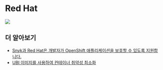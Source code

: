 # Red Hat

![](https://partner-workshop-assets.s3.us-east-2.amazonaws.com/rted-hat-1-2048x434.png)

## 더 알아보기

* [Snyk과 Red Hat은 개발자가 OpenShift 애플리케이션을 보호할 수 있도록 지원합니다.](https://snyk.io/blog/snyk-red-hat-empower-openshift-developers/)
* [UBI 이미지를 사용하여 컨테이너 취약성 최소화](https://snyk.io/blog/ubi-to-minimize-container-vulnerabilities/)
